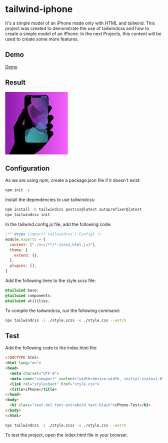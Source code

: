 # tailwind-iphone
It's a simple model of an iPhone made only with HTML and tailwind. This project was created to demonstrate the use of tailwindcss and how to create a simple model of an iPhone. In the next Projects, this content will be used to create some more features.

## Demo
[Demo](https://nxt-codes.github.io/tailwind-iphone/)

## Result
<img src="https://github.com/nxt-codes/tailwind-iphone/blob/main/src/assets/images/phone%20in%20hand.png" width="200" height="200" />

## Configuration
As we are using npm, create a package.json file if it doesn't exist:
```bash
npm init -y
```

Install the dependencies to use tailwindcss:
```bash
npm install -D tailwindcss postcss@latest autoprefixer@latest
npx tailwindcss init
```

In the tailwind.config.js file, add the following code:
```javascript
/** @type {import('tailwindcss').Config} */
module.exports = {
  content: ["./src/**/*.{scss,html,js}"],
  theme: {
    extend: {},
  },
  plugins: [],
}
```

Add the following lines to the style.scss file:
```scss
@tailwind base;
@tailwind components;
@tailwind utilities;
```

To compile the tailwindcss, run the following command:
```bash
npx tailwindcss -i ./style.scss -o ./style.css --watch
```

## Test
Add the following code to the index.html file:
```html
<!DOCTYPE html>
<html lang="en">
<head>
  <meta charset="UTF-8">
  <meta name="viewport" content="width=device-width, initial-scale=1.0">
  <link rel="stylesheet" href="style.css">
  <title>iPhone</title>
</head>
<body>
  <h2 class="text-4xl font-extrabold text-black">iPhone-Test</h2>
</body>
</html>
```

```bash
npx tailwindcss -i ./style.scss -o ./style.css --watch
```
To test the project, open the index.html file in your browser.